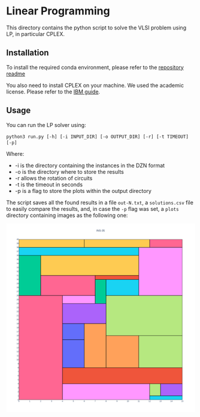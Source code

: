 # Linear Programming

This directory contains the python script to solve the VLSI problem using LP, in particular CPLEX.

## Installation

To install the required conda environment, please refer to the [repository readme](../../README.md)

You also need to install CPLEX on your machine. We used the academic license. Please refer to the [IBM guide](https://www.ibm.com/products/ilog-cplex-optimization-studio?mhsrc=ibmsearch_a&mhq=CPLEX).  

## Usage

You can run the LP solver using:

```shell
python3 run.py [-h] [-i INPUT_DIR] [-o OUTPUT_DIR] [-r] [-t TIMEOUT] [-p]
```

Where:
- -i is the directory containing the instances in the DZN format
- -o is the directory where to store the results
- -r allows the rotation of circuits
- -t is the timeout in seconds
- -p is a flag to store the plots within the output directory

The script saves all the found results in a file `out-N.txt`, a `solutions.csv` file to easily compare the results, and, in case the `-p` flag was set, a `plots` directory containing images as the following one:

![image](../out/rotation/plots/out-35.png)